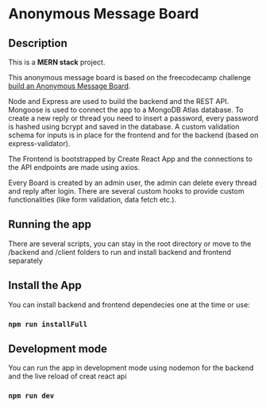 # Anonymous Message Board

## Description

This is a **MERN stack** project.

This anonymous message board is based on the freecodecamp challenge [build an Anonymous Message Board](https://www.freecodecamp.org/learn/information-security-and-quality-assurance/information-security-and-quality-assurance-projects/anonymous-message-board).

Node and Express are used to build the backend and the REST API.
Mongoose is used to connect the app to a MongoDB Atlas database.
To create a new reply or thread you need to insert a password, every password is hashed using bcrypt and saved in the database.
A custom validation schema for inputs is in place for the frontend and for the backend (based on express-validator).

The Frontend is bootstrapped by Create React App and the connections to the API endpoints are made using axios.

Every Board is created by an admin user, the admin can delete every thread and reply after login.
There are several custom hooks to provide custom functionalities (like form validation, data fetch etc.).

## Running the app

There are several scripts, you can stay in the root directory or move to the /backend and /client folders to run and install backend and frontend separately

## Install the App

You can install backend and frontend dependecies one at the time or use:

### `npm run installFull`

## Development mode

You can run the app in development mode using nodemon for the backend and the live reload of creat react api

### `npm run dev`
